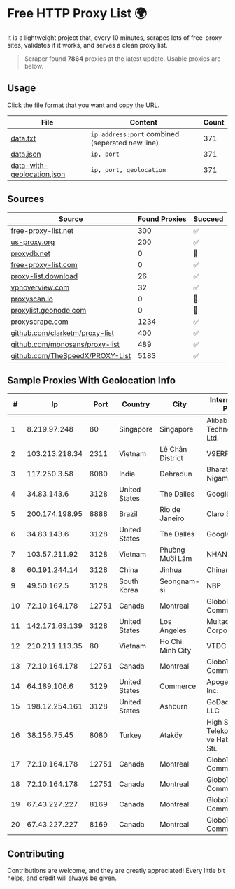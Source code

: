 
# Free HTTP Proxy List 🌍

It is a lightweight project that, every 10 minutes, scrapes lots of free-proxy sites, validates if it works, and serves a clean proxy list.


> Scraper found **7864** proxies at the latest update. Usable proxies are below.

## Usage

Click the file format that you want and copy the URL.


|File|Content|Count|
|----|-------|-----|
|[data.txt](https://raw.githubusercontent.com/themiralay/Proxy-List-World/master/data.txt)|`ip_address:port` combined (seperated new line)|371|
|[data.json](https://raw.githubusercontent.com/themiralay/Proxy-List-World/master/data.json)|`ip, port`|371|
|[data-with-geolocation.json](https://raw.githubusercontent.com/themiralay/Proxy-List-World/master/data-with-geolocation.json)|`ip, port, geolocation`|371|

## Sources

|Source|Found Proxies|Succeed|
|------|-------------|-------|
|[free-proxy-list.net](https://free-proxy-list.net)|300|✅|
|[us-proxy.org](https://www.us-proxy.org)|200|✅|
|[proxydb.net](http://proxydb.net)|0|🚫|
|[free-proxy-list.com](https://free-proxy-list.com/?page=&port=&type%5B%5D=http&type%5B%5D=https&up_time=0&search=Search)|0|✅|
|[proxy-list.download](https://www.proxy-list.download/HTTP)|26|✅|
|[vpnoverview.com](https://vpnoverview.com/privacy/anonymous-browsing/free-proxy-servers)|32|✅|
|[proxyscan.io](https://www.proxyscan.io)|0|🚫|
|[proxylist.geonode.com](https://proxylist.geonode.com/api/proxy-list?limit=300&page=1&sort_by=lastChecked&sort_type=desc&protocols=http,https)|0|🚫|
|[proxyscrape.com](https://api.proxyscrape.com/v2/?request=displayproxies&protocol=http&timeout=10000&country=all&ssl=all&anonymity=all)|1234|✅|
|[github.com/clarketm/proxy-list](https://raw.githubusercontent.com/clarketm/proxy-list/master/proxy-list-raw.txt)|400|✅|
|[github.com/monosans/proxy-list](https://raw.githubusercontent.com/monosans/proxy-list/main/proxies/http.txt)|489|✅|
|[github.com/TheSpeedX/PROXY-List](https://raw.githubusercontent.com/TheSpeedX/PROXY-List/master/http.txt)|5183|✅|


## Sample Proxies With Geolocation Info

|#|Ip|Port|Country|City|Internet Service Provider|
|-|--|----|-------|----|-------------------------|
|1|8.219.97.248|80|Singapore|Singapore|Alibaba (US) Technology Co., Ltd.|
|2|103.213.218.34|2311|Vietnam|Lê Chân District|V9ERP|
|3|117.250.3.58|8080|India|Dehradun|Bharat Sanchar Nigam Ltd|
|4|34.83.143.6|3128|United States|The Dalles|Google LLC|
|5|200.174.198.95|8888|Brazil|Rio de Janeiro|Claro S.A|
|6|34.83.143.6|3128|United States|The Dalles|Google LLC|
|7|103.57.211.92|3128|Vietnam|Phường Mười Lăm|NHANHOA|
|8|60.191.244.14|3128|China|Jinhua|Chinanet|
|9|49.50.162.5|3128|South Korea|Seongnam-si|NBP|
|10|72.10.164.178|12751|Canada|Montreal|GloboTech Communications|
|11|142.171.63.139|3128|United States|Los Angeles|Multacom Corporation|
|12|210.211.113.35|80|Vietnam|Ho Chi Minh City|VTDC|
|13|72.10.164.178|12751|Canada|Montreal|GloboTech Communications|
|14|64.189.106.6|3129|United States|Commerce|Apogee Telecom Inc.|
|15|198.12.254.161|3128|United States|Ashburn|GoDaddy.com, LLC|
|16|38.156.75.45|8080|Turkey|Ataköy|High Speed Telekomunikasyon ve Hab. Hiz. Ltd. Sti.|
|17|72.10.164.178|12751|Canada|Montreal|GloboTech Communications|
|18|72.10.164.178|12751|Canada|Montreal|GloboTech Communications|
|19|67.43.227.227|8169|Canada|Montreal|GloboTech Communications|
|20|67.43.227.227|8169|Canada|Montreal|GloboTech Communications|



## Contributing

Contributions are welcome, and they are greatly appreciated! Every
little bit helps, and credit will always be given.

